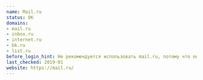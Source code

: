 ```yaml
---
name: Mail.ru
status: OK
domains:
- mail.ru
- inbox.ru
- internet.ru
- bk.ru
- list.ru
before_login_hint: Не рекомендуется использовать mail.ru, потому что он разряжает вашу батарею быстрее, чем другие провайдеры.
last_checked: 2019-01
website: https://mail.ru/
---
```

